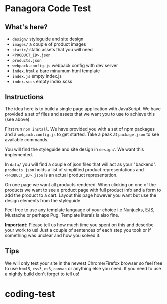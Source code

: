 # Panagora Code Test

## What's here?

- `design/` styleguide and site design
- `images/` a couple of product images
- `static/` static assets that you will need
- `<PRODUCT_ID>.json`
- `products.json`
- `webpack.config.js` webpack config with dev server
- `index.html` a bare minumum html template
- `index.js` empty index.js
- `index.scss` empty index.scss

## Instructions

The idea here is to build a single page application with JavaScript. We have provided a set of files and assets that we want you to use to achieve this (see above).

First run `npm install`. We have provided you with a set of npm packages and a `webpack.config.js` to get started. Take a peak at `package.json` to see available commands.

You will find the styleguide and site design in `design/`. We want this implemented.

In `data/` you will find a couple of json files that will act as your "backend". `products.json` holds a list of simplified product representations and `<PRODUCT_ID>.json` is an actual product representation.

On one page we want all products rendered. When clicking on one of the products we want to see a product page with full product info and a form to add the product to a cart. Layout this page however you want but use the design elements from the styleguide.

Feel free to use any template language of your choice i.e Nunjucks, EJS, Mustache or perhaps Pug. Template literals is also fine.

**Important:** Please tell us how much time you spent on this and describe your work to us! Just a couple of sentences of each step you took or if something was unclear and how you solved it.

## Tips

We will only test your site in the newest Chrome/Firefox browser so feel free to use `html5`, `css3`, `es6`, `canvas` or anything else you need. If you need to use a nightly build don't forget to tell us!
# coding-test
